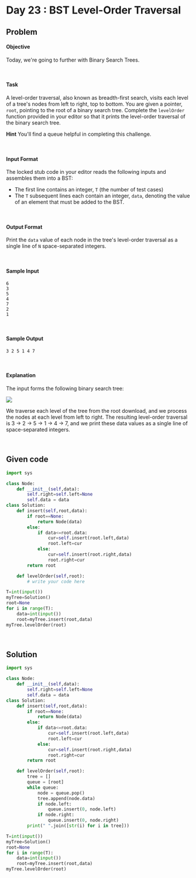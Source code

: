 # Day 23 : BST Level-Order Traversal
## Problem
#### Objective

Today, we're going to further with Binary Search Trees.

<br>

#### Task

A level-order traversal, also known as breadth-first search, visits each level of a tree's nodes from left to right, top to bottom. You are given a pointer, `root`, pointing to the root of a binary search tree. Complete the `levelOrder` function provided in your editor so that it prints the level-order traversal of the binary search tree.

**Hint** You'll find a queue helpful in completing this challenge.

<br>

#### Input Format

The locked stub code in your editor reads the following inputs and assembles them into a BST:
- The first line contains an integer, `T` (the number of test cases)
- The `T` subsequent lines each contain an integer, `data`, denoting the value of an element that must be added to the BST.

<br>

#### Output Format

Print the `data` value of each node in the tree's level-order traversal as a single line of `N` space-separated integers.

<br>

#### Sample Input


```
6
3
5
4
7
2
1
```

<br>

#### Sample Output


```
3 2 5 1 4 7
```

<br>

#### Explanation


The input forms the following binary search tree:

![](https://s3.amazonaws.com/hr-challenge-images/17176/1461696188-8eddd12300-BST.png)

We traverse each level of the tree from the root download, and we process the nodes at each level from left to right. The resulting level-order traversal is 3 -> 2 -> 5 -> 1 -> 4 -> 7, and we print these data values as a single line of space-separated integers.


<br>

## Given code

```python
import sys

class Node:
    def __init__(self,data):
        self.right=self.left=None
        self.data = data
class Solution:
    def insert(self,root,data):
        if root==None:
            return Node(data)
        else:
            if data<=root.data:
                cur=self.insert(root.left,data)
                root.left=cur
            else:
                cur=self.insert(root.right,data)
                root.right=cur
        return root

    def levelOrder(self,root):
        # write your code here

T=int(input())
myTree=Solution()
root=None
for i in range(T):
    data=int(input())
    root=myTree.insert(root,data)
myTree.levelOrder(root)
```


<br>

## Solution


```python
import sys

class Node:
    def __init__(self,data):
        self.right=self.left=None
        self.data = data
class Solution:
    def insert(self,root,data):
        if root==None:
            return Node(data)
        else:
            if data<=root.data:
                cur=self.insert(root.left,data)
                root.left=cur
            else:
                cur=self.insert(root.right,data)
                root.right=cur
        return root

    def levelOrder(self,root):
        tree = []
        queue = [root]
        while queue:
            node = queue.pop()
            tree.append(node.data)
            if node.left:
                queue.insert(0, node.left)
            if node.right:
                queue.insert(0, node.right)
        print(" ".join([str(i) for i in tree]))

T=int(input())
myTree=Solution()
root=None
for i in range(T):
    data=int(input())
    root=myTree.insert(root,data)
myTree.levelOrder(root)
```
